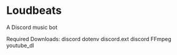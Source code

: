# Loudbeats
A Discord music bot

Required Downloads:
discord
dotenv
discord.ext
discord
FFmpeg
youtube_dl
